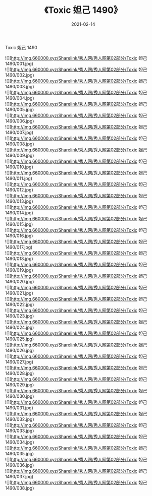 ﻿---
layout: post
title:  《Toxic 妲己 1490》
date:   2021-02-14
img: http://img.660000.xyz/Sharelink/秀人网/秀人网第02部分/Toxic 妲己 1490/000.jpg
categories: [美女, 清纯, 唯美]
---

Toxic 妲己 1490

  ![](http://img.660000.xyz/Sharelink/秀人网/秀人网第02部分/Toxic 妲己 1490/001.jpg) <br> ![](http://img.660000.xyz/Sharelink/秀人网/秀人网第02部分/Toxic 妲己 1490/002.jpg) <br> ![](http://img.660000.xyz/Sharelink/秀人网/秀人网第02部分/Toxic 妲己 1490/003.jpg) <br> ![](http://img.660000.xyz/Sharelink/秀人网/秀人网第02部分/Toxic 妲己 1490/004.jpg) <br> ![](http://img.660000.xyz/Sharelink/秀人网/秀人网第02部分/Toxic 妲己 1490/005.jpg) <br> ![](http://img.660000.xyz/Sharelink/秀人网/秀人网第02部分/Toxic 妲己 1490/006.jpg) <br> ![](http://img.660000.xyz/Sharelink/秀人网/秀人网第02部分/Toxic 妲己 1490/007.jpg) <br> ![](http://img.660000.xyz/Sharelink/秀人网/秀人网第02部分/Toxic 妲己 1490/008.jpg) <br> ![](http://img.660000.xyz/Sharelink/秀人网/秀人网第02部分/Toxic 妲己 1490/009.jpg) <br> ![](http://img.660000.xyz/Sharelink/秀人网/秀人网第02部分/Toxic 妲己 1490/010.jpg) <br> ![](http://img.660000.xyz/Sharelink/秀人网/秀人网第02部分/Toxic 妲己 1490/011.jpg) <br> ![](http://img.660000.xyz/Sharelink/秀人网/秀人网第02部分/Toxic 妲己 1490/012.jpg) <br> ![](http://img.660000.xyz/Sharelink/秀人网/秀人网第02部分/Toxic 妲己 1490/013.jpg) <br> ![](http://img.660000.xyz/Sharelink/秀人网/秀人网第02部分/Toxic 妲己 1490/014.jpg) <br> ![](http://img.660000.xyz/Sharelink/秀人网/秀人网第02部分/Toxic 妲己 1490/015.jpg) <br> ![](http://img.660000.xyz/Sharelink/秀人网/秀人网第02部分/Toxic 妲己 1490/016.jpg) <br> ![](http://img.660000.xyz/Sharelink/秀人网/秀人网第02部分/Toxic 妲己 1490/017.jpg) <br> ![](http://img.660000.xyz/Sharelink/秀人网/秀人网第02部分/Toxic 妲己 1490/018.jpg) <br> ![](http://img.660000.xyz/Sharelink/秀人网/秀人网第02部分/Toxic 妲己 1490/019.jpg) <br> ![](http://img.660000.xyz/Sharelink/秀人网/秀人网第02部分/Toxic 妲己 1490/020.jpg) <br> ![](http://img.660000.xyz/Sharelink/秀人网/秀人网第02部分/Toxic 妲己 1490/021.jpg) <br> ![](http://img.660000.xyz/Sharelink/秀人网/秀人网第02部分/Toxic 妲己 1490/022.jpg) <br> ![](http://img.660000.xyz/Sharelink/秀人网/秀人网第02部分/Toxic 妲己 1490/023.jpg) <br> ![](http://img.660000.xyz/Sharelink/秀人网/秀人网第02部分/Toxic 妲己 1490/024.jpg) <br> ![](http://img.660000.xyz/Sharelink/秀人网/秀人网第02部分/Toxic 妲己 1490/025.jpg) <br> ![](http://img.660000.xyz/Sharelink/秀人网/秀人网第02部分/Toxic 妲己 1490/026.jpg) <br> ![](http://img.660000.xyz/Sharelink/秀人网/秀人网第02部分/Toxic 妲己 1490/027.jpg) <br> ![](http://img.660000.xyz/Sharelink/秀人网/秀人网第02部分/Toxic 妲己 1490/028.jpg) <br> ![](http://img.660000.xyz/Sharelink/秀人网/秀人网第02部分/Toxic 妲己 1490/029.jpg) <br> ![](http://img.660000.xyz/Sharelink/秀人网/秀人网第02部分/Toxic 妲己 1490/030.jpg) <br> ![](http://img.660000.xyz/Sharelink/秀人网/秀人网第02部分/Toxic 妲己 1490/031.jpg) <br> ![](http://img.660000.xyz/Sharelink/秀人网/秀人网第02部分/Toxic 妲己 1490/032.jpg) <br> ![](http://img.660000.xyz/Sharelink/秀人网/秀人网第02部分/Toxic 妲己 1490/033.jpg) <br> ![](http://img.660000.xyz/Sharelink/秀人网/秀人网第02部分/Toxic 妲己 1490/034.jpg) <br> ![](http://img.660000.xyz/Sharelink/秀人网/秀人网第02部分/Toxic 妲己 1490/035.jpg) <br> ![](http://img.660000.xyz/Sharelink/秀人网/秀人网第02部分/Toxic 妲己 1490/036.jpg) <br> ![](http://img.660000.xyz/Sharelink/秀人网/秀人网第02部分/Toxic 妲己 1490/037.jpg) <br> ![](http://img.660000.xyz/Sharelink/秀人网/秀人网第02部分/Toxic 妲己 1490/038.jpg) <br>